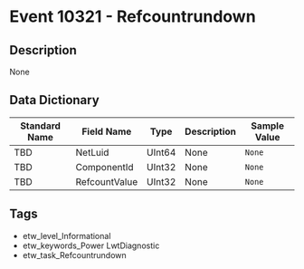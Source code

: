 # Event 10321 - Refcountrundown

## Description
None

## Data Dictionary
|Standard Name|Field Name|Type|Description|Sample Value|
|---|---|---|---|---|
|TBD|NetLuid|UInt64|None|`None`|
|TBD|ComponentId|UInt32|None|`None`|
|TBD|RefcountValue|UInt32|None|`None`|

## Tags
* etw_level_Informational
* etw_keywords_Power LwtDiagnostic
* etw_task_Refcountrundown
